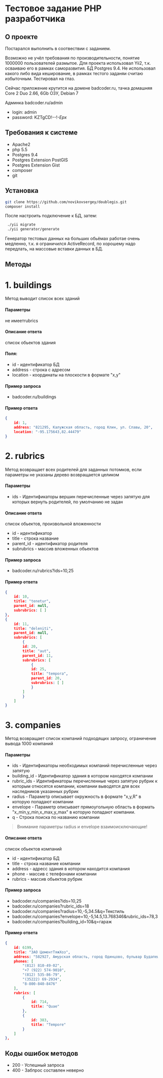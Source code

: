 # Тестовое задание PHP разработчика
## О проекте
Постарался выполнить в соотвествии с заданием.

Возможно не учёл требования по производительности, понятие 1000000 пользователей размытое.
 Для проекта использовал Yii2, т.к. осваиваю его в рамках саморазвития. БД Postgres 9.4. Не использовал какого либо вида кеширование, в рамках тестого заданяи считаю избыточным. Тестировал на глаз.

Сейчас приложение крутится на домене badcoder.ru, тачка домашняя Core 2 Duo 2.66, 6Gb ОЗУ, Debian 7

Админка badcoder.ru/admin

- login: admin
- password: KZTgCD!--!_-Epx_

## Требования к системе
- Apache2
- php 5.5
- Postgres 9.4
- Postgres Extension PostGIS
- Postgres Extension Gist
- composer
- git

## Установка
```sh
git clone https://github.com/novikovsergey/doublegis.git
composer install
```
После настроить подключение к БД, затем:
```sh
 ./yii migrate
 ./yii generator/generate
```
Генератор тестовых данных на больших обьёмах работае очень медленно, т.к. я ограничился ActiveRecord, по хорошему надо передлать, на массовые вставки данных в БД.
## Методы
# 1. buildings
Метод выводит список всех зданий

#### Параметры 

не имеетrubrics

#### Описание ответа

список обьектов здания

#### Поля:

- id - идентификатор БД
- address - строка с адресом
- location - координаты на плоскости в формате "x,y"

#### Пример запроса

- badcoder.ru/buildings

#### Пример ответа
```json
{
	id: 1,
	address: "821295, Калужская область, город Клин, ул. Славы, 20",
	location: "-95.175643,82.44479"
}
```
# 2. rubrics
Метод возвращает всех родителей для заданных потомков, если параметры не указаны дерево возвращается целиком

#### Параметры

- ids - Идентификаторы вершин перечисленные через запятую  для которых вернуть родителей, по умолчанию не задан

#### Описание ответа

список обьектов, произвольной вложенности

- id - идентификатор 
- title - строка название
- parent_id - идентификатор родителя
- subrubrics - массив вложенных обьектов

#### Пример запроса
- badcoder.ru/rubrics?ids=10,25

#### Пример ответа

```json
{
	id: 10,
	title: "tenetur",
	parent_id: null,
	subrubrics: [ ]
},
{
	id: 11,
	title: "deleniti",
	parent_id: null,
	subrubrics: [
		{
		id: 20,
		title: "aut",
		parent_id: 11,
		subrubrics: [
			{
			id: 25,
			title: "tempora",
			parent_id: 20,
			subrubrics: [ ]
			}
		]
		}
	]
}
```
# 3. companies

Метод возвращает список компаний подходящих запросу, ограничение вывода 1000 компаний

#### Параметры

- ids - Идентификаторы необходимых компаний перечисленные через запятую 
- building_id - Идентификатор здания в котором находятся компании
- rubric_ids -  Идентификаторы  перечисленные через запятую рубрик к которым относятся компании, компании  выводятся для всех наследников указанных рубрик
- radius - Параметр описывает окружность в формате "x,y,R" в которую попадают компании
- envelope - Параметр описывает прямоугольную область в формать "x_min,y_min,x_max,y_max" в которую попадают компании.
- q - Строка поиска по названию компании

> Внимание параметры radius и envelope взаимоисключающие!

#### Описание ответа

список обьектов компаний

- id - идентификатор БД
- title - строка название компании
- address - адресс здания в котором находится компания
- phone - массив с телефонами компании
- rubrics - массив обьектов рубрик

#### Пример запроса

- badcoder.ru/companies?ids=10,25
- badcoder.ru/companies?rubric_ids=18
- badcoder.ru/companies?radius=10,-5,34.5&q=Текстиль
- badcoder.ru/companies?envelope=10,-5,14.5,13.768346&rubric_ids=78,3
- badcoder.ru/companies?building_id=10&q=гараж

#### Пример ответа
```json
{
	id: 6199,
	title: "ЗАО ЦементТяжХоз",
	address: "582927, Амурская область, город Одинцово, бульвар Будапештсткая, 08",
	phones: [
		"(812) 810-49-02",
		"+7 (922) 574-9010",
		"(812) 535-86-79",
		"(35222) 69-2934",
		"8-800-840-8476"
	],
	rubrics: [
		{
			id: 714,
			title: "Quae"
		},
		{
			id: 383,
			title: "Tempore"
		}
	]
},
```

## Коды ошибок методов
- 200 - Успешный запроса
- 400 - Забпрос составлен неверно

